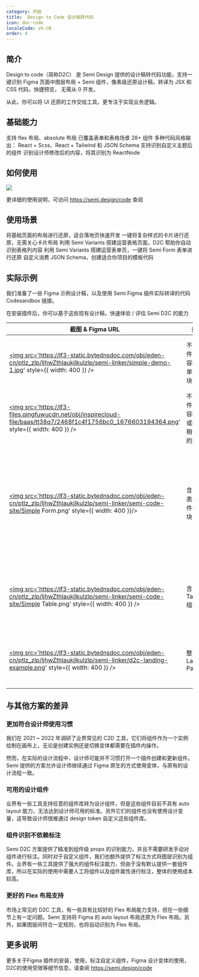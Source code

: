 ```yaml
---
category: 开始
title:  Design to Code 设计稿转代码
icon: doc-code
localeCode: zh-CN
order: 4
---
```


## 简介

Design to code（简称D2C） 是 Semi Design 提供的设计稿转代码功能，支持一键识别 Figma 页面中图层布局 + Semi 组件，像素级还原设计稿，转译为 JSX 和 CSS 代码，快捷预览，
无需从 0 开发。

从此，你可以将 UI 还原的工作交给工具，更专注于实现业务逻辑。

## 基础能力

<div>
    <Row gutter={[20, 60]}>
        <Col span={8}>
            <FeatureCard title='基础 UI 布局还原' >
                支持 flex 布局、absolute 布局
            </FeatureCard>
        </Col>
        <Col span={8}>
            <FeatureCard title='精准的Semi 组件识别' >
                已覆盖表单和表格场景 28+ 组件
            </FeatureCard>
        </Col>
        <Col span={8}>
            <FeatureCard title='支持输出不同技术栈代码' >
                多种代码风格输出： React + Scss、React + Tailwind 和 JSON Schema
            </FeatureCard>
        </Col>
    </Row>
    <Row gutter={[20, 20]}>
        <Col span={8}>
            <FeatureCard title='支持识别其他主题' >
                支持识别自定义主题后的组件
            </FeatureCard>
        </Col>
        <Col span={8}>
            <FeatureCard title='嵌套组件和自定义内容识别' >
                识别设计师修改后的内容，将其识别为 ReactNode
            </FeatureCard>
        </Col>
    </Row>
</div>

## 如何使用


![](https://lf3-files.qingfuwucdn.net/obj/inspirecloud-file/baas/tt38q7/82069cd816533f91_1676604095341.png)

更详细的使用说明，可访问 <a href="https://semi.design/code" target="_blank">https://semi.design/code</a> 查阅


## 使用场景

<div>
    <Row gutter={[20, 20]}>
        <Col span={8}>
            <FeatureCard title='基础页面转码' >
                将基础页面的布局进行还原，适合落地页快速开发
            </FeatureCard>
        </Col>
        <Col span={8}>
            <FeatureCard title='卡片转码' >
                一键将复杂样式的卡片进行还原，无需关心卡片布局
            </FeatureCard>
        </Col>
        <Col span={8}>
            <FeatureCard title='表格页转码' >
                利用 Semi Variants 搭建运营表格页面，D2C 帮助你自动识别表格列内容
            </FeatureCard>
        </Col>
    </Row>
    <Row gutter={[20, 20]}>
        <Col span={8}>
            <FeatureCard title='表单页转码' >
                利用 Semi Variants 搭建运营表单页，一键将 Semi Form 表单进行还原
            </FeatureCard>
        </Col>
        <Col span={8}>
            <FeatureCard title='接入自定义搭建平台' >
                自定义消费 JSON Schema，创建适合你项目的模板代码
            </FeatureCard>
        </Col>
        <Col span={8}>
            <FeatureCard />
        </Col>
    </Row>
</div>

## 实际示例

我们准备了一些 Figma 示例设计稿，以及使用 Semi Figma 插件实际转译的代码 Codesandbox 链接。   

在安装插件后，你可以基于这些现有设计稿，快速体验 / 评估 Semi D2C 的能力


| 截图 & Figma URL                                                                                                                                                                                                                                                                                                                               | 类型                                | 说明                                                | Codesandbox                                                                                  |
|------------------------------------------------------------------------------------------------------------------------------------------------------------------------------------------------------------------------------------------------------------------------------------------------------------------------------------------------|-----------------------------------|---------------------------------------------------|----------------------------------------------------------------------------------------------|
| <a href='https://www.figma.com/file/TlLeWouyImYUexTmhdLiIn/D2C-Getting-Start-Demo?node-id=5%3A2092' target="_blank" rel="noreferrer noopener"><img src='https://lf3-static.bytednsdoc.com/obj/eden-cn/ptlz_zlp/ljhwZthlaukjlkulzlp/semi-linker/simple-demo-1.jpg' style={{ width:  400 }} /></a>                                               | 不含组件，内容较简单的模块           | 可用于快速还原布局及内容                            | <a href='https://codesandbox.io/s/w1z9yx' target="_blank" rel="noreferrer noopener">Link</a> |
| <a href='https://www.figma.com/file/TlLeWouyImYUexTmhdLiIn/D2C-Getting-Start-Demo?node-id=1%3A275' target="_blank" rel="noreferrer noopener"><img src='https://lf3-files.qingfuwucdn.net/obj/inspirecloud-file/baas/tt38q7/2468f1c4f1756bc0_1676603194364.png' style={{ width:  400 }} /></a>                                                  | 不含组件，内容较多或布局稍复杂的模块 | 可用于快速还原布局及内容                            | <a href='https://codesandbox.io/s/905ncn' target="_blank" rel="noreferrer noopener">Link</a> |
| <a href='https://www.figma.com/file/TlLeWouyImYUexTmhdLiIn/D2C-Getting-Start-Demo%EF%BC%88Figma-Community%EF%BC%89?node-id=419%3A90854&t=PMnGQ3VQIoGQZZPl-4' target="_blank"><img src='https://lf3-static.bytednsdoc.com/obj/eden-cn/ptlz_zlp/ljhwZthlaukjlkulzlp/semi-linker/semi-code-site/Simple Form.png' style={{ width:  400 }}/></a>    | 含 Semi 表单组件的模块              | 可用于快速还原布局及内容，并识别出 Semi 组件的 Props | <a href='https://codesandbox.io/s/nzsf0j' target="_blank">Link</a>                           |
| <a href='https://www.figma.com/file/TlLeWouyImYUexTmhdLiIn/D2C-Getting-Start-Demo%EF%BC%88Figma-Community%EF%BC%89?node-id=419%3A128959&t=PMnGQ3VQIoGQZZPl-4' target="_blank"><img src='https://lf3-static.bytednsdoc.com/obj/eden-cn/ptlz_zlp/ljhwZthlaukjlkulzlp/semi-linker/semi-code-site/Simple Table.png' style={{ width:  400 }} /></a> | 含 Semi Table 组件                  | 可用于快速识别表格列、创建 Table                     | <a href='https://codesandbox.io/s/happy-browser-dt34sr' target="_blank">Link</a>             |
| <a href='https://www.figma.com/file/TlLeWouyImYUexTmhdLiIn/D2C-Getting-Start-Demo?node-id=1%3A276' target="_blank" rel="noreferrer noopener"><img src='https://lf3-static.bytednsdoc.com/obj/eden-cn/ptlz_zlp/ljhwZthlaukjlkulzlp/semi-linker/d2c-landing-example.png' style={{ width:  400 }} /></a>                                          | 整页 Landing Page                   | 可用于快速还原布局及内容                            | <a href='https://codesandbox.io/s/cvhhqt' target="_blank" rel="noreferrer noopener">Link</a> |

## 与其他方案的差异

### 更加符合设计师使用习惯

我们在 2021 ~ 2022 年调研了业界常见的 C2D 工具，它们将组件作为一个实例绘制在画布上，无论是创建实例还是切换变体都需要在插件内操作。

然而，在实际的设计流程中，设计师可能并不习惯打开一个插件创建和更新组件。Semi 提供的方案允许设计师继续通过 Figma 原生的方式使用变体，与原有的设计流程一致。

### 可用的设计组件

业界有一些工具支持任意的组件库转为设计组件，但是这些组件目前不具有 auto layout 能力，无法达到设计师可用的标准。另外它们的组件也没有使用设计变量，这导致设计师很难通过 design token 自定义这些组件库。

### 组件识别不依赖标注

Semi D2C 方案提供了精准到组件级 props 的识别能力，并且不需要研发手动对组件进行标注。同时对于自定义组件，我们也额外提供了标注方式将图层识别为组件。业界有一些工具提供了强大的组件标注能力，但由于没有默认提供一套组件库，所以在实际的使用中需要人工将组件以及组件属性进行标注，整体的使用成本较高。

### 更好的 Flex 布局支持

市场上常见的 D2C 工具，有一些具有比较好的 Flex 布局能力支持，但在一些细节上有一定问题。Semi 支持将 Figma 的 auto layout 布局还原为 Flex 布局。另外，如果图层间符合一定规则，也将自动识别为 Flex 布局。


## 更多说明
更多关于Figma 插件的安装，使用，标注自定义组件，Figma 设计变体的使用，D2C的使用受限等细节信息，请查阅 https://semi.design/code